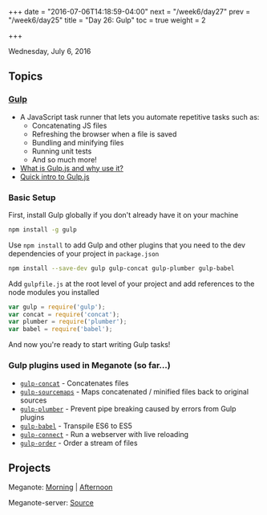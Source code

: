 +++
date = "2016-07-06T14:18:59-04:00"
next = "/week6/day27"
prev = "/week6/day25"
title = "Day 26: Gulp"
toc = true
weight = 2

+++

<date>Wednesday, July 6, 2016</date>

## Topics

### [Gulp](http://gulpjs.com/)
  * A JavaScript task runner that lets you automate repetitive tasks such as:
    * Concatenating JS files
    * Refreshing the browser when a file is saved
    * Bundling and minifying files
    * Running unit tests
    * And so much more!
  * [What is Gulp.js and why use it?](http://brandonclapp.com/what-is-gulp-js-and-why-use-it/)
  * [Quick intro to Gulp.js](https://www.codefellows.org/blog/quick-intro-to-gulp-js)

### Basic Setup

First, install Gulp globally if you don't already have it on your machine
```sh
npm install -g gulp
```

Use `npm install` to add Gulp and other plugins that you need to the dev dependencies of your project in `package.json`
```sh
npm install --save-dev gulp gulp-concat gulp-plumber gulp-babel
```

Add `gulpfile.js` at the root level of your project and add references to the node modules you installed
```js
var gulp = require('gulp');
var concat = require('concat');
var plumber = require('plumber');
var babel = require('babel');
```
And now you're ready to start writing Gulp tasks!

### Gulp plugins used in Meganote (so far...)
  * [`gulp-concat`](https://www.npmjs.com/package/gulp-concat) - Concatenates files
  * [`gulp-sourcemaps`](https://www.npmjs.com/package/gulp-sourcemaps) - Maps concatenated / minified files back to original sources
  * [`gulp-plumber`](https://www.npmjs.com/package/gulp-plumber) - Prevent pipe breaking caused by errors from Gulp plugins
  * [`gulp-babel`](https://www.npmjs.com/package/gulp-babel) - Transpile ES6 to ES5
  * [`gulp-connect`](https://www.npmjs.com/package/gulp-connect) - Run a webserver with live reloading
  * [`gulp-order`](https://www.npmjs.com/package/gulp-order) - Order a stream of files

## Projects
Meganote: [Morning](https://github.com/xternbootcamp16/meganote/tree/4cde223e83105c2a49530161a1a9779aaecbaad8) | [Afternoon](https://github.com/xternbootcamp16/meganote/tree/8f13a322ccafd0afa43146f1229c387cd737c358)

Meganote-server: [Source](https://github.com/xternbootcamp16/meganote-server/tree/a8125a986c42db2308a5559ebad84e72559eca3e)
